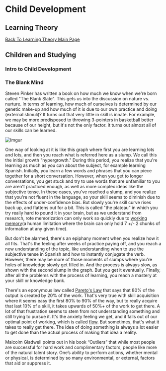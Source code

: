 Child Development
=================

Learning Theory
---------------

[Back To Learning Theory Main Page](../theory.md)

## Children and Studying

### Intro to Child Development

### The Blank Mind

Steven Pinker has written a book on how much we know when we're born called "The Blank Slate". This gets us into the discussion on nature vs. nurture. In terms of learning, how much of ourselves is determined by our genetic make-up and how much of it is due to our own practice and doing (external stimuli)? It turns out that very little in skill is innate. For example, we may be more predisposed to throwing 3-pointers in basketball better because of our height, but it's not the only factor. It turns out almost all of our skills can be learned.

![Imgur](http://i.imgur.com/mnAYGdX.jpg)

One way of looking at it is like this graph where first you are learning lots and lots, and then you reach what is referred here as a slump. We call this the initial growth "hypergrowth." During this period, you realize that you're learning as much as you can about the subject, for example learning Spanish. Initially, you learn a few words and phrases that you can piece together for a short conversation. However, when you get to longer conversations, you get stuck and try to use words that are unfamiliar to you are aren't practiced enough, as well as more complex ideas like the subjective tense. In these cases, you've reached a slump, and you realize that you're not fluent in the language, so your skill seems to diminish due to the effects of under-confidence bias. But slowly you're skill curve rises back up, and flattens out for a bit. This is called "the plateau" in which you try really hard to pound it in your brain, but as we understand from research, rote memorization can only work so quickly due to [working memory](https://en.wikipedia.org/wiki/Working_memory)(a human limitation where the brain can only hold 7 +/- 2 chunks of information at any given time).

But don't be alarmed, there's an epiphany moment when you realize how it all fits. That's the feeling after weeks of practice paying off, and you reach a new understanding of the topic, like understanding when to use the subjective tense in Spanish and how to instantly conjugate the verb. However, there may be more of those moments of slumps where you're holes of knowledge slowly get filled in. And the process is always slow, as shown with the second slump in the graph. But you get it eventually. Finally, after all the problems with the process of learning, you reach a mastery at your skill or knowledge bank.

There's an eponymous law called [Pareto's Law](https://en.wikipedia.org/wiki/Pareto_principle) that says that 80% of the output is created by 20% of the work. That's very true with skill acquisition where it seems easy the first 80% to 90% of the way, but to really acquire that last 10% of a skill, it takes upwards of 50%+ of the work to get there. A lot of that frustration seems to stem from not understanding something and still trying to pursue it. It's the anxiety feeling we get, and it falls out of our optimal point of working, which is called [flow](http://goo.gl/lbQ679). But sometimes, that's what it takes to really get there. The idea of doing something is always a lot easier to get done than the actual process of making that idea a reality.

Malcolm Gladwell points out in his book “Outliers” that while most people are successful for hard work and complimentary factors, people like more of the natural talent story. One’s ability to perform actions, whether mental or physical, is determined by so many environmental, or external, factors that aid or suppress it.
